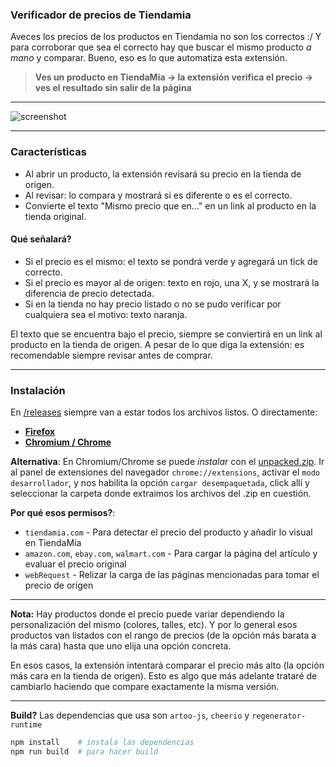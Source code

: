 ### Verificador de precios de Tiendamia
Aveces los precios de los productos en Tiendamia no son los correctos :/ Y para corroborar que sea el correcto hay que buscar el mismo producto *a mano* y comparar. Bueno, eso es lo que automatiza esta extensión.

> **Ves un producto en TiendaMia → la extensión verifica el precio → ves el resultado sin salir de la página**

---

![screenshot](https://i.imgur.com/52WuxBq.png)

---

### Características

- Al abrir un producto, la extensión revisará su precio en la tienda de origen.
- Al revisar: lo compara y mostrará si es diferente o es el correcto.
- Convierte el texto "Mismo precio que en..." en un link al producto en la tienda original.

#### Qué señalará?
 - Si el precio es el mismo: el texto se pondrá verde y agregará un tick de correcto.
 - Si el precio es mayor al de origen: texto en rojo, una X, y se mostrará la diferencia de precio detectada.
 - Si en la tienda no hay precio listado o no se pudo verificar por cualquiera sea el motivo: texto naranja.

El texto que se encuentra bajo el precio, siempre se conviertirá en un link al producto en la tienda de origen. A pesar de lo que diga la extensión: es recomendable siempre revisar antes de comprar.

---

### Instalación
En [/releases](https://github.com/thepante/verificador-tiendamia/releases) siempre van a estar todos los archivos listos. O directamente:
 - [**Firefox**](https://github.com/thepante/verificador-tiendamia/releases/latest/download/verificador-tiendamia-Firefox.xpi)
 - [**Chromium / Chrome**](https://github.com/thepante/verificador-tiendamia/releases/latest/download/verificador-tiendamia-Chrome.crx)

**Alternativa**:
En Chromium/Chrome se puede *instalar* con el [unpacked.zip](https://github.com/thepante/verificador-tiendamia/releases/latest/download/unpacked.zip). Ir al panel de extensiones del navegador `chrome://extensions`, activar el `modo desarrollador`, y nos habilita la opción `cargar desempaquetada`, click allí y seleccionar la carpeta donde extraimos los archivos del .zip en cuestión.

**Por qué esos permisos?**:
 - `tiendamia.com` - Para detectar el precio del producto y añadir lo visual en TiendaMia
 - `amazon.com`, `ebay.com`, `walmart.com` - Para cargar la página del artículo y evaluar el precio original
 - `webRequest` - Relizar la carga de las páginas mencionadas para tomar el precio de origen

---

**Nota:** Hay productos donde el precio puede variar dependiendo la personalización del mismo (colores, talles, etc). Y por lo general esos productos van listados con el rango de precios (de la opción más barata a la más cara) hasta que uno elija una opción concreta.

En esos casos, la extensión intentará comparar el precio más alto (la opción más cara en la tienda de origen). Esto es algo que más adelante trataré de cambiarlo haciendo que compare exactamente la misma versión.

---

**Build?** Las dependencias que usa son `artoo-js`, `cheerio` y `regenerator-runtime`
```bash
npm install    # instala las dependencias
npm run build  # para hacer build
```

